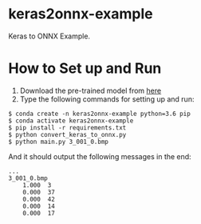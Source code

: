 # keras2onnx-example
Keras to ONNX Example.

# How to Set up and Run
1. Download the pre-trained model from [here](https://drive.google.com/open?id=1ouJ8xZzi6x2cEkojS3DC1Wy77zjBGP1c)
2. Type the following commands for setting up and run:
```
$ conda create -n keras2onnx-example python=3.6 pip
$ conda activate keras2onnx-example
$ pip install -r requirements.txt
$ python convert_keras_to_onnx.py
$ python main.py 3_001_0.bmp
```
And it should output the following messages in the end:
```
...
3_001_0.bmp
    1.000  3
    0.000  37
    0.000  42
    0.000  14
    0.000  17
```
